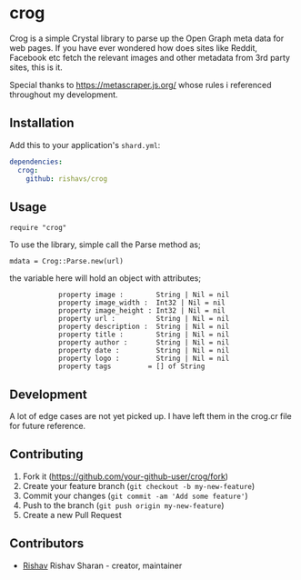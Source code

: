 # crog

Crog is a simple Crystal library to parse up the Open Graph meta data for web pages.
If you have ever wondered how does sites like Reddit, Facebook etc fetch the relevant images and other 
metadata from 3rd party sites, this is it.

Special thanks to https://metascraper.js.org/
whose rules i referenced throughout my development.

## Installation

Add this to your application's `shard.yml`:

```yaml
dependencies:
  crog:
    github: rishavs/crog
```

## Usage

```crystal
require "crog"
```

To use the library, simple call the Parse method as;
````
mdata = Crog::Parse.new(url)
````
the variable here will hold an object with attributes;
````
            property image :        String | Nil = nil
            property image_width :  Int32 | Nil = nil
            property image_height : Int32 | Nil = nil
            property url :          String | Nil = nil
            property description :  String | Nil = nil
            property title :        String | Nil = nil
            property author :       String | Nil = nil
            property date :         String | Nil = nil
            property logo :         String | Nil = nil
            property tags         = [] of String
````


## Development

A lot of edge cases are not yet picked up. I have left them in the crog.cr file for future reference.

## Contributing

1. Fork it (<https://github.com/your-github-user/crog/fork>)
2. Create your feature branch (`git checkout -b my-new-feature`)
3. Commit your changes (`git commit -am 'Add some feature'`)
4. Push to the branch (`git push origin my-new-feature`)
5. Create a new Pull Request

## Contributors

- [Rishav](https://github.com/rishavs) Rishav Sharan - creator, maintainer
